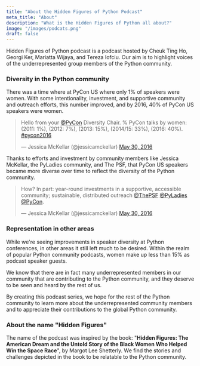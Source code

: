 ```yaml
---
title: "About the Hidden Figures of Python Podcast"
meta_title: "About"
description: "What is the Hidden Figures of Python all about?"
image: "/images/podcats.png"
draft: false
---
```


Hidden Figures of Python podcast is a podcast hosted by Cheuk Ting Ho, Georgi Ker, 
Mariatta Wijaya, and Tereza Iofciu. Our aim is to highlight
voices of the underrepresented group members of the Python community.

### Diversity in the Python community

There was a time where at PyCon US where only 1% of speakers were women.
With some intentionality, investment, and supportive community and outreach
efforts, this number improved, and by 2016, 40% of PyCon US speakers were women.

<blockquote class="twitter-tweet"><p lang="en" dir="ltr">Hello from your <a href="https://twitter.com/pycon?ref_src=twsrc%5Etfw">@PyCon</a> Diversity Chair. % PyCon talks by women: (2011: 1%), (2012: 7%), (2013: 15%), (2014/15: 33%), (2016: 40%). <a href="https://twitter.com/hashtag/pycon2016?src=hash&amp;ref_src=twsrc%5Etfw">#pycon2016</a></p>&mdash; Jessica McKellar (@jessicamckellar) <a href="https://twitter.com/jessicamckellar/status/737299461563502595?ref_src=twsrc%5Etfw">May 30, 2016</a></blockquote> <script async src="https://platform.twitter.com/widgets.js" charset="utf-8"></script>

Thanks to efforts and investment by community members like Jessica McKellar,
the PyLadies community, and The PSF, that PyCon US speakers became more diverse
over time to reflect the diversity of the Python community.

<blockquote class="twitter-tweet" data-conversation="none"><p lang="en" dir="ltr">How? In part: year-round investments in a supportive, accessible community; sustainable, distributed outreach <a href="https://twitter.com/ThePSF?ref_src=twsrc%5Etfw">@ThePSF</a> <a href="https://twitter.com/pyladies?ref_src=twsrc%5Etfw">@PyLadies</a> <a href="https://twitter.com/pycon?ref_src=twsrc%5Etfw">@PyCon</a>.</p>&mdash; Jessica McKellar (@jessicamckellar) <a href="https://twitter.com/jessicamckellar/status/737299558468718593?ref_src=twsrc%5Etfw">May 30, 2016</a></blockquote> <script async src="https://platform.twitter.com/widgets.js" charset="utf-8"></script>


### Representation in other areas

While we're seeing improvements in speaker diversity at Python conferences,
in other areas it still left much to be desired. Within the realm of popular
Python community podcasts, women make up less than 15% as podcast speaker guests.

We know that there are in fact many underrepresented members in our community
that are contributing to the Python community, and they deserve to be seen and
heard by the rest of us.

By creating this podcast series, we hope for the rest of the Python community
to learn more about the underrepresented community members and to appreciate
their contributions to the global Python community.

### About the name "Hidden Figures"

The name of the podcast was inspired by the book: "**Hidden Figures:
The American Dream and the Untold Story of the Black Women Who Helped Win the
Space Race**", by Margot Lee Shetterly. We find the stories and challenges depicted
in the book to be relatable to the Python community.
